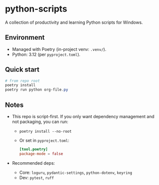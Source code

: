 # python-scripts

A collection of productivity and learning Python scripts for Windows.

## Environment
- Managed with Poetry (in-project venv: `.venv/`).
- Python: 3.12 (per `pyproject.toml`).

## Quick start
```powershell
# from repo root
poetry install
poetry run python org-file.py
```

## Notes
- This repo is script-first. If you only want dependency management and not packaging, you can run:
  - `poetry install --no-root`
  - Or set in `pyproject.toml`:
    
    ```toml
    [tool.poetry]
    package-mode = false
    ```

- Recommended deps:
  - Core: `loguru`, `pydantic-settings`, `python-dotenv`, `keyring`
  - Dev: `pytest`, `ruff`
